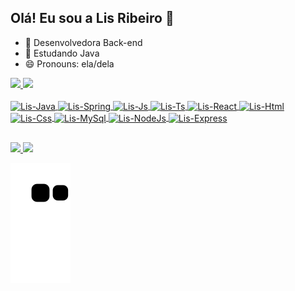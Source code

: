 ## Olá! Eu sou a Lis Ribeiro 👋

- 🔭 Desenvolvedora Back-end
- 🌱 Estudando Java
- 😄 Pronouns: ela/dela

<div> 
<a href="https://github.com/lisfribeiro">
<img height="145em" src="https://github-readme-stats.vercel.app/api?username=lisfribeiro&show_icons=true&theme=dracula&include_all_commits=true&count_private=true"/>
<img height="145em" src="https://github-readme-stats.vercel.app/api/top-langs/?username=lisfribeiro&layout=compact&langs_count=16&theme=dracula"/>
</div>
<div style="display: inline_block"><br>
<img align="center" alt="Lis-Java" height="30" witdh="40" src="https://cdn.jsdelivr.net/gh/devicons/devicon/icons/java/java-original.svg" />
<img align="center" alt="Lis-Spring" height="30" witdh="40" src="https://cdn.jsdelivr.net/gh/devicons/devicon/icons/spring/spring-original.svg" />
<img align="center" alt="Lis-Js" height="30" witdh="40" src="https://cdn.jsdelivr.net/gh/devicons/devicon/icons/javascript/javascript-original.svg" />
<img align="center" alt="Lis-Ts" height="30" witdh="40" src="https://cdn.jsdelivr.net/gh/devicons/devicon/icons/typescript/typescript-original.svg" />
<img align="center" alt="Lis-React" height="30" witdh="40" src="https://cdn.jsdelivr.net/gh/devicons/devicon/icons/react/react-original.svg" />
<img align="center" alt="Lis-Html" height="30" witdh="40" src= "https://cdn.jsdelivr.net/gh/devicons/devicon/icons/html5/html5-original.svg" />
<img align="center" alt="Lis-Css" height="30" witdh="40" src= "https://cdn.jsdelivr.net/gh/devicons/devicon/icons/css3/css3-original.svg" />
<img align="center" alt="Lis-MySql" height="30" witdh="40" src="https://cdn.jsdelivr.net/gh/devicons/devicon/icons/mysql/mysql-original.svg" />
<img align="center" alt="Lis-NodeJs" height="30" witdh="40" src="https://cdn.jsdelivr.net/gh/devicons/devicon/icons/nodejs/nodejs-original.svg" />
<img align="center" alt="Lis-Express" height="30" witdh="40" src="https://cdn.jsdelivr.net/gh/devicons/devicon/icons/express/express-original.svg" />
  
##

<div>
<a href=malito:lisribeiro197@gmail.com" target="_blank"><img src="https://img.shields.io/badge/Gmail-D14836?style=for-the-badge&logo=gmail&logoColor=white" target="_blank" />
<a href="https://www.linkedin.com/in/lis-ribeiro/" target="_blank"><img src="https://img.shields.io/badge/LinkedIn-0077B5?style=for-the-badge&logo=linkedin&logoColor=white" target="_blank" />
</div>

![Snake animation](https://github.com/lisfribeiro/lisfribeiro/blob/output/github-contribution-grid-snake.svg)
